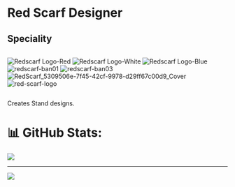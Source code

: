 # Red Scarf Designer

## Speciality

<div style="display: flex; flex-wrap: wrap;">
  
![Redscarf Logo-Red](https://github.com/user-attachments/assets/4df4a2db-7154-45a2-92e7-4f7d55354903)
![Redscarf Logo-White](https://github.com/user-attachments/assets/5232ecf2-2ec5-49ce-a83f-e5f5345b33fb)
![Redscarf Logo-Blue](https://github.com/user-attachments/assets/d26c9553-b53a-4ff7-ad61-9e2db7c89c29)
![redscarf-ban01](https://github.com/user-attachments/assets/b4d3ab35-7bef-4a5d-9afe-007dc077dce7)
![redscarf-ban03](https://github.com/user-attachments/assets/47f20e86-1ce8-456e-a7a5-4820b8e0e240)
![RedScarf_5309506e-7f45-42cf-9978-d29ff67c00d9_Cover](https://github.com/user-attachments/assets/fc8f99f9-83ed-4acb-bd24-723a48da2956)
![red-scarf-logo](https://github.com/user-attachments/assets/6a66a484-00e8-4bf5-b90d-8ff8c751dbd8)

</div>

Creates Stand designs.

# 📊 GitHub Stats:
![](https://github-readme-streak-stats.herokuapp.com/?user=aldoyh&theme=dark&hide_border=false)<br/>

---
[![](https://visitcount.itsvg.in/api?id=aldoyh&icon=0&color=0)](https://visitcount.itsvg.in)
